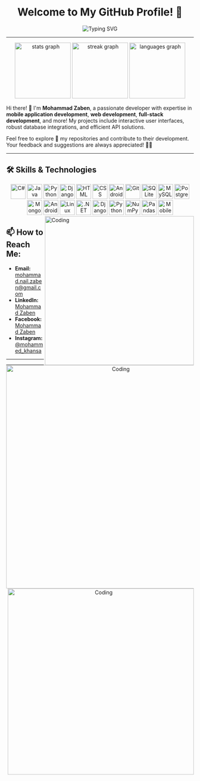 <div align="center">
  <h1>Welcome to My GitHub Profile! 👋</h1>
  <img src="https://readme-typing-svg.herokuapp.com?font=Fira+Code&size=22&duration=4000&pause=500&color=F75C7E&width=435&lines=Full+Stack+Developer;Python+%7C+Django+%7C+Java+%7C+C%23;Mobile+App+Development+Enthusiast;Database+Integration+%7C+REST+APIs;Open+Source+Contributor" alt="Typing SVG" />
</div>

---
<div align="center">
  <img src="https://github-readme-stats.vercel.app/api?username=Mohammad-Zaben&hide_title=false&hide_rank=false&show_icons=true&include_all_commits=true&count_private=true&disable_animations=false&theme=tokyonight&locale=en&hide_border=false" height="150" alt="stats graph" />
  <img src="https://streak-stats.demolab.com?user=Mohammad-Zaben&locale=en&mode=daily&theme=tokyonight&hide_border=false&border_radius=5" height="150" alt="streak graph" />
  <img src="https://github-readme-stats.vercel.app/api/top-langs?username=Mohammad-Zaben&locale=en&hide_title=false&layout=compact&card_width=320&langs_count=5&theme=tokyonight&hide_border=false" height="150" alt="languages graph" />
</div>


Hi there! 👋 I'm **Mohammad Zaben**, a passionate developer with expertise in **mobile application development**, **web development**, **full-stack development**, and more! My projects include interactive user interfaces, robust database integrations, and efficient API solutions.  

Feel free to explore 🔭 my repositories and contribute to their development. Your feedback and suggestions are always appreciated! 🤝💬  

---

## 🛠️ Skills & Technologies

<div align="center">
  <img src="https://cdn.jsdelivr.net/gh/devicons/devicon/icons/csharp/csharp-original.svg" height="40" alt="C#" />
  <img src="https://cdn.jsdelivr.net/gh/devicons/devicon/icons/java/java-original.svg" height="40" alt="Java" />
  <img src="https://cdn.jsdelivr.net/gh/devicons/devicon/icons/python/python-original.svg" height="40" alt="Python" />
  <img src="https://cdn.jsdelivr.net/gh/devicons/devicon/icons/django/django-plain.svg" height="40" alt="Django" />
  <img src="https://cdn.jsdelivr.net/gh/devicons/devicon/icons/html5/html5-original.svg" height="40" alt="HTML" />
  <img src="https://cdn.jsdelivr.net/gh/devicons/devicon/icons/css3/css3-original.svg" height="40" alt="CSS" />
  <img src="https://cdn.jsdelivr.net/gh/devicons/devicon/icons/android/android-original.svg" height="40" alt="Android" />
  <img src="https://cdn.jsdelivr.net/gh/devicons/devicon/icons/git/git-original.svg" height="40" alt="Git" />
  <img src="https://cdn.jsdelivr.net/gh/devicons/devicon/icons/sqlite/sqlite-original.svg" height="40" alt="SQLite" />
  <img src="https://cdn.jsdelivr.net/gh/devicons/devicon/icons/mysql/mysql-original.svg" height="40" alt="MySQL" />
  <img src="https://cdn.jsdelivr.net/gh/devicons/devicon/icons/postgresql/postgresql-original.svg" height="40" alt="PostgreSQL" />
  <img src="https://cdn.jsdelivr.net/gh/devicons/devicon/icons/mongodb/mongodb-original.svg" height="40" alt="MongoDB" />
  <img src="https://cdn.jsdelivr.net/gh/devicons/devicon/icons/androidstudio/androidstudio-original.svg" height="40" alt="Android Studio" />
  <img src="https://cdn.jsdelivr.net/gh/devicons/devicon/icons/linux/linux-original.svg" height="40" alt="Linux" />
  <img src="https://cdn.jsdelivr.net/gh/devicons/devicon/icons/dotnetcore/dotnetcore-original.svg" height="40" alt=".NET" />
  <img src="https://cdn.jsdelivr.net/gh/devicons/devicon/icons/django/django-plain.svg" height="40" alt="Django" />
  <img src="https://cdn.jsdelivr.net/gh/devicons/devicon/icons/python/python-original.svg" height="40" alt="Python" />
  <img src="https://cdn.jsdelivr.net/gh/devicons/devicon/icons/numpy/numpy-original.svg" height="40" alt="NumPy" />
  <img src="https://cdn.jsdelivr.net/gh/devicons/devicon/icons/pandas/pandas-original.svg" height="40" alt="Pandas" />
  <img src="https://cdn.jsdelivr.net/gh/devicons/devicon/icons/android/android-original.svg" height="40" alt="Mobile Development" />

</div>

<img align="right" alt="Coding" width="400" src="https://dailyscrawl.com/wp-content/uploads/2023/07/18a4949fc9c8067172d3b96e302e7097.gif">

## 📫 How to Reach Me:

- **Email:** [mohammad.nail.zaben@gmail.com](mailto:mohammad.nail.zaben@gmail.com)  
- **LinkedIn:** [Mohammad Zaben](https://www.linkedin.com/in/mohammad-zaben-baa74a2a4)  
- **Facebook:** [Mohammad Zaben](https://www.facebook.com/profile.php?id=100009271628053)  
- **Instagram:** [@mohammed_khansa](https://www.instagram.com/mohammed_khansa)

---

<div align="center">
  <img align="right" alt="Coding" width="600" src="https://res.cloudinary.com/practicaldev/image/fetch/s--O3hycoaa--/c_limit%2Cf_auto%2Cfl_progressive%2Cq_66%2Cw_800/https://dev-to-uploads.s3.amazonaws.com/uploads/articles/j8wo9f1mou6g5469671h.gif">
</div>

---

<div align="center">
  <img align="right" alt="Coding" width="500" src="https://i.gifer.com/origin/24/2439879c1805a9adceb43ebe5cf215e1_w200.gif">
</div>
